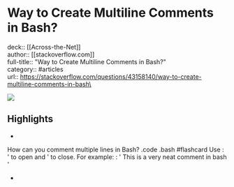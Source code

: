 # Way to Create Multiline Comments in Bash?

deck:: [[Across-the-Net]]\
author:: [[stackoverflow.com]]\
full-title:: "Way to Create Multiline Comments in Bash?"\
category:: #articles\
url:: https://stackoverflow.com/questions/43158140/way-to-create-multiline-comments-in-bash\

![](https://readwise-assets.s3.amazonaws.com/static/images/article4.6bc1851654a0.png)

## Highlights
- 
 How can you comment multiple lines in Bash? .code .bash #flashcard 
    Use : ' to open and ' to close.
     For example:
     : '
     This is a
     very neat comment
     in bash
     '

    
-
